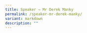 ```yaml
---
title: Speaker – Mr Derek Manky
permalink: /speaker-mr-derek-manky/
variant: markdown
description: ""
---
```

